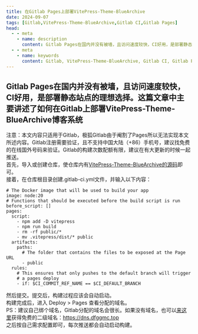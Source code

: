 ```yaml
---
title: 在Gitlab Pages上部署VitePress-Theme-BlueArchive
date: 2024-09-07
tags: [Gitlab,VitePress-Theme-BlueArchive,Gitlab CI,Gitlab Pages]
head:
  - - meta
    - name: description
      content: Gitlab Pages在国内并没有被墙，且访问速度较快，CI好用，是部署静态站点的理想选择。这篇文章中主要讲述了如何在Gitlab上部署VitePress-Theme-BlueArchive博客系统
  - - meta
    - name: keywords
      content: Gitlab, VitePress-Theme-BlueArchive, Gitlab CI, Gitlab Pages
---
```

Gitlab Pages在国内并没有被墙，且访问速度较快，CI好用，是部署静态站点的理想选择。这篇文章中主要讲述了如何在Gitlab上部署VitePress-Theme-BlueArchive博客系统
---
注意：本文内容只适用于Gitlab，极狐Gitlab由于阉割了Pages所以无法实现本文所述内容。Gitlab注册需要验证，且不支持中国大陆（+86）手机号，建议找免费的在线国外号码来验证。Gitlab的构建次数配额有限，建议在有大更新的时候一起推送。  
首先，导入或创建仓库，使仓库内有[VitePress-Theme-BlueArchive的源码](https://github.com/Alittfre/VitePress-Theme-BlueArchive)即可。  
接着，在仓库根目录创建.gitlab-ci.yml文件，并输入以下内容：  
```
# The Docker image that will be used to build your app
image: node:20
# Functions that should be executed before the build script is run
before_script: []
pages:
  script:
    - npm add -D vitepress
    - npm run build
    - rm -rf public/*
    - mv .vitepress/dist/* public
  artifacts:
    paths:
      # The folder that contains the files to be exposed at the Page URL
      - public
  rules:
    # This ensures that only pushes to the default branch will trigger
    # a pages deploy
    - if: $CI_COMMIT_REF_NAME == $CI_DEFAULT_BRANCH
```  
然后提交。提交后，构建过程应该会自动启动。  
构建完成后，进入 Deploy > Pages 查看分配的域名。  
PS：建议自己绑个域名，Gitlab分配的域名会很长。如果没有域名，也可以[来这里](https://dns.dfggmc.top/)获得免费的二级域名：https://dns.dfggmc.top  
之后按自己需求配置即可，每次推送都会自动启动构建。